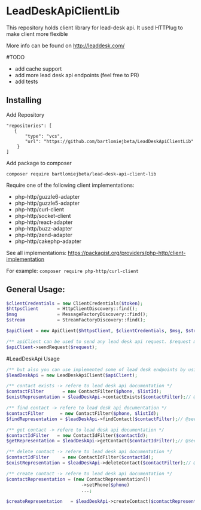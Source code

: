 # LeadDeskApiClientLib

This repository holds client library for lead-desk api. It used HTTPlug to make client more flexible

More info can be found on http://leaddesk.com/

#TODO
- add cache support
- add more lead desk api endpoints (feel free to PR)
- add tests

## Installing

Add Repository

```
"repositories": [
   {
       "type": "vcs",
       "url": "https://github.com/bartlomiejbeta/LeadDeskApiClientLib"
    }
]
```

Add package to composer

`composer require bartlomiejbeta/lead-desk-api-client-lib`

Require one of the following client implementations:

- php-http/guzzle6-adapter
- php-http/guzzle5-adapter
- php-http/curl-client
- php-http/socket-client
- php-http/react-adapter
- php-http/buzz-adapter
- php-http/zend-adapter
- php-http/cakephp-adapter

See all implementations: https://packagist.org/providers/php-http/client-implementation

For example:
`composer require php-http/curl-client`


## General Usage:
```php
$clientCredentials = new ClientCredentials($token);
$httpsClient       = HttpClientDiscovery::find();
$msg               = MessageFactoryDiscovery::find();
$stream            = StreamFactoryDiscovery::find();

$apiClient = new ApiClient($httpsClient, $clientCredentials, $msg, $stream);

/** apiClient can be used to send any lead desk api request. $request must be instace of Psr RequestInterface*/
$apiClient->sendRequest($request);
```

#LeadDeskApi Usage

```php
/** but also you can use implemented some of lead desk endpoints by using this */
$leadDeskApi = new LeadDeskApiClient($apiClient);

/** contact exists -> refere to lead desk api documentation */
$contactFilter       = new ContactFilter($phone, $listId);
$existRepresentation = $leadDeskApi->contactExists($contactFilter);// @see ExistsRepresentation

/** find contact -> refere to lead desk api documentation */
$contactFilter      = new ContactFilter($phone, $listId);
$findRepresentation = $leadDeskApi->findContact($contactFilter);// @see FindRepresentation

/** get contact -> refere to lead desk api documentation */
$contactIdFilter   = new ContactIdFilter($contactId);
$getRepresentation = $leadDeskApi->getContact($contactIdFilter);// @see GetRepresentation

/** delete contact -> refere to lead desk api documentation */
$contactIdFilter     = new ContactIdFilter($contactId);
$existRepresentation = $leadDeskApi->deleteContact($contactFilter);// @see ExistsRepresentation

/** create contact -> refere to lead desk api documentation */
$contactRepresentation = (new ContactRepresentation())
							->setPhone($phone)
							...;
							
$createRepresentation   = $leadDeskApi->createContact($contactRepresentation);// @see CreateRepresentation

```